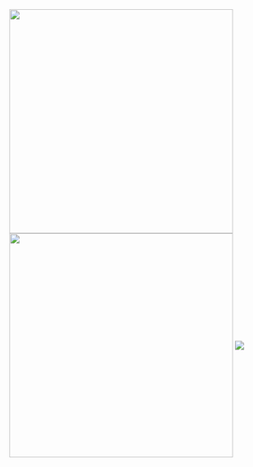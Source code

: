 <img width=400 align="center" src="https://github-readme-stats-indol-iota-76.vercel.app/api/top-langs/?username=carsonbergen&hide_border=true&layout=compact&langs_count=10&theme=transparent" />
<img width=400 align="center" src="https://github-readme-stats.vercel.app/api/wakatime?username=carsonbergen&theme=transparent&layout=compact&hide_border=true&langs_count=10" />
<img align="center" src="https://streak-stats.demolab.com?user=carsonbergen&theme=transparent&hide_border=true&card_width=400"/> 
